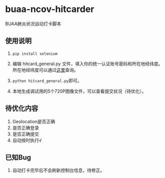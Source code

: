 # buaa-ncov-hitcarder

BUAA肺炎状况自动打卡脚本

## 使用说明

1. `pip install selenium`

2. 编辑 hitcard_general.py 文件，填入你的统一认证账号密码和所在地经纬度。所在地经纬度可以通过[这里](https://jingweidu.51240.com/)查询。
3. `python hitcard_general.py`即可。
4. 本地生成调试用的5个720P图像文件，可以查看提交状况（待优化）。

## 待优化内容

1. Geolocation是否正确
2. 是否正确登录
3. 是否正确提交
4. 自动按时执行√

## 已知Bug

1. 自动打卡完毕后不会刷新控制台信息，待修正。
